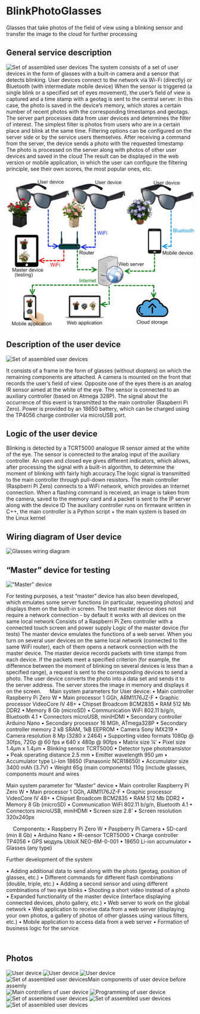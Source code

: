 # BlinkPhotoGlasses
Glasses that take photos of the field of view using a blinking sensor and transfer the image to the cloud for further processing

## General service description
![Set of assembled user devices](https://github.com/Brabn/BlinkPhotoGlasses/blob/main/Photo/BlinkPhotoGlasses.User_devicesX6_2.jpg)
The system consists of a set of user devices in the form of glasses with a built-in camera and a sensor that detects blinking.
User devices connect to the network via Wi-Fi (directly) or Bluetooth (with intermediate mobile device)
When the sensor is triggered (a single blink or a specified set of eyes movement), the user’s field of view is captured and a time stamp with a geotag is sent to the central server. In this case, the photo is saved in the device’s memory, which stores a certain number of recent photos with the corresponding timestamps and geotags.
The server part processes data from user devices and determines the filter of interest. The simplest filter is photos from users who are in a certain place and blink at the same time. Filtering options can be configured on the server side or by the service users themselves.
After receiving a command from the server, the device sends a photo with the requested timestamp
The photo is processed on the server along with photos of other user devices and saved in the cloud
The result can be displayed in the web version or mobile application, in which the user can configure the filtering principle, see their own scores, the most popular ones, etc.

![Service interaction principle](https://github.com/Brabn/BlinkPhotoGlasses/blob/main/Wiring_diagram/BlinkPhotoGlasses.Interaction_diagram.jpg)
 

## Description of the user device 
![Set of assembled user devices](https://github.com/Brabn/BlinkPhotoGlasses/blob/main/Photo/BlinkPhotoGlasses.User_devicesX6_2.jpg)

It consists of a frame in the form of glasses (without diopters) on which the remaining components are attached. A camera is mounted on the front that records the user’s field of view. Opposite one of the eyes there is an analog IR sensor aimed at the white of the eye. The sensor is connected to an auxiliary controller (based on Atmega 328P). The signal about the occurrence of this event is transmitted to the main controller (Raspberri Pi Zero). Power is provided by an 18650 battery, which can be charged using the TP4056 charge controller via microUSB port.


## Logic of the user device
Blinking is detected by a TCRT5000 analogue IR sensor aimed at the white of the eye. The sensor is connected to the analog input of the auxiliary controller. An open and closed eye gives different indicators, which allows, after processing the signal with a built-in algorithm, to determine the moment of blinking with fairly high accuracy.The logic signal is transmitted to the main controller through pull-down resistors.
The main controller (Raspberri Pi Zero) connects to a WiFi network, which provides an Internet connection. 
When a flashing command is received, an image is taken from the camera, saved to the memory card and a packet is sent to the IP server along with the device ID
The auxiliary controller runs on firmware written in C++, the main controller is a Python script + the main system is based on the Linux kernel

## Wiring diagram of User device
![Glasses wiring diagram](https://github.com/Brabn/BlinkPhotoGlasses/blob/main/Wiring_diagram/BlinkPhotoGlasses.Wiring_diagram.png)
 

## “Master” device for testing

!["Master" device](https://github.com/Brabn/BlinkPhotoGlasses/blob/main/Wiring_diagram/BlinkPhotoGlasses.Master_device.jpg)

For testing purposes, a test “master” device has also been developed, which emulates some server functions (in particular, requesting photos) and displays them on the built-in screen. The test master device does not require a network connection - by default it works with all devices on the same local network
Consists of a Raspberri Pi Zero controller with a connected touch screen and power supply
Logic of the master device (for tests)
The master device emulates the functions of a web server. When you turn on several user devices on the same local network (connected to the same WiFi router), each of them opens a network connection with the master device. The master device records packets with time stamps from each device. If the packets meet a specified criterion (for example, the difference between the moment of blinking on several devices is less than a specified range), a request is sent to the corresponding devices to send a photo. The user device converts the photo into a data set and sends it to the server address. The server stores the image in memory and displays it on the screen.
 
Main system parameters for User device:
•	Main controller		Raspberry Pi Zero W
•	Main processor		1 GGh, ARM1176JZ-F 
•	Graphic processor		VideoCore IV	48+
•	Chipset			Broadcom BCM2835 
•	RAM				512 Mb DDR2
•	Memory			8 Gb (microSD)
•	Communication		WiFi 802.11 b/g/n, Bluetooth 4.1
•	Connectors			microUSB, miniHDMI
•	Secondary controller		Arduino Nano
•	Secondary processor 		16 MGh, ATmega328P
•	Secondary controller memory	2 kB SRAM, 1kB EEPROM
•	Camera 			Sony IMX219
•	Camera resolution		8 Mp (3280 х 2464)
•	Supporting video formats	1080р @ 30fps, 720p @ 60 fps и 640 х 480p @ 90fps
•	Matrix size			¼’
•	Pixel size			1.4μm х 1.4μm 
•	Blinking sensor		TCRT5000
•	Detector type			phototransistor
•	Peak operating distance	2.5 mm
•	Emitter wavelength		950 μm
•	Accumulator type		Li-Ion 18650 (Panasonic NCR18650)
•	Accumulator size 		3400 mAh (3.7V) 
•	Weight				65g (main components)
				110g (include glasses, components mount and wires


Main system parameter for “Master” device
•	Main controller		Raspberry Pi Zero W
•	Main processor		1 GGh, ARM1176JZ-F 
•	Graphic processor		VideoCore IV	48+
•	Chipset			Broadcom BCM2835 
•	RAM				512 Mb DDR2
•	Memory			8 Gb (microSD)
•	Communication		WiFi 802.11 b/g/n, Bluetooth 4.1
•	Connectors			microUSB, miniHDMI
•	Screen size			2.8’
•	Screen resolution		320x240px


 
Components:
•	Raspberry Pi Zero W
•	Paspberry Pi Camera
•	SD-card (min 8 Gb)
•	Arduino Nano
•	IR-sensor TCRT5000
•	Charge controller TP4056
•	GPS модуль UbloX NEO-6M-0-001
•	18650 Li-ion accumulator
•	Glasses (any type)

Further development of the system

•	Adding additional data to send along with the photo (geotag, position of glasses, etc.)
•	Different commands for different flash combinations (double, triple, etc.)
•	Adding a second sensor and using different combinations of two eye blinks
•	Shooting a short video instead of a photo
•	Expanded functionality of the master device (interface displaying connected devices, photo gallery, etc.)
•	Web server to work on the global network
•	Web application to receive data from a web server (displaying your own photos, a gallery of photos of other glasses using various filters, etc.)
•	Mobile application to access data from a web server
•	Formation of business logic for the service

 
## Photos

![User device](https://github.com/Brabn/BlinkPhotoGlasses/blob/main/Photo/BlinkPhotoGlasses.User_device.jpg)
![User device](https://github.com/Brabn/BlinkPhotoGlasses/blob/main/Photo/BlinkPhotoGlasses.User_device2.jpg)
![User device](https://github.com/Brabn/BlinkPhotoGlasses/blob/main/Photo/BlinkPhotoGlasses.User_device3.jpg)
![Set of assembled user devicesMain components of user device before assemly](https://github.com/Brabn/BlinkPhotoGlasses/blob/main/Photo/BlinkPhotoGlasses.Components.jpg)
![Main controllers of user device](https://github.com/Brabn/BlinkPhotoGlasses/blob/main/Photo/BlinkPhotoGlasses.MainComponents.jpg)
![Programming of user device](https://github.com/Brabn/BlinkPhotoGlasses/blob/main/Photo/BlinkPhotoGlasses.Controllers_Programming.jpg)
![Set of assembled user devices](https://github.com/Brabn/BlinkPhotoGlasses/blob/main/Photo/BlinkPhotoGlasses.User_devicesX2.jpg)
![Set of assembled user devices](https://github.com/Brabn/BlinkPhotoGlasses/blob/main/Photo/BlinkPhotoGlasses.User_devicesX6.jpg)
![Set of assembled user devices](https://github.com/Brabn/BlinkPhotoGlasses/blob/main/Photo/BlinkPhotoGlasses.User_devicesX6_2.jpg)



 
 
 
 
 


